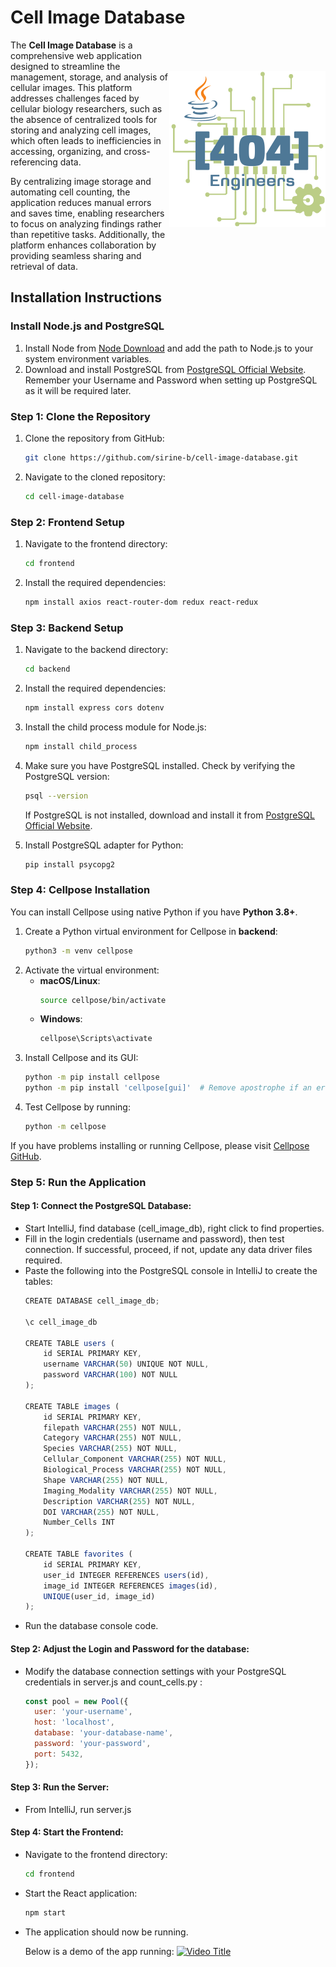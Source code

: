 # Cell Image Database

<img src="frontend/src/logo2.png" width="250" title="Cell Image Database" alt="Cell Image Database" align="right" vspace="50">

The <strong>Cell Image Database</strong> is a comprehensive web application designed to streamline the management, storage, and analysis of cellular images. This platform addresses challenges faced by cellular biology researchers, such as the absence of centralized tools for storing and analyzing cell images, which often leads to inefficiencies in accessing, organizing, and cross-referencing data.

By centralizing image storage and automating cell counting, the application reduces manual errors and saves time, enabling researchers to focus on analyzing findings rather than repetitive tasks. Additionally, the platform enhances collaboration by providing seamless sharing and retrieval of data.

## Installation Instructions

### Install Node.js and PostgreSQL
1. Install Node from [Node Download](https://nodejs.org/en/download) and add the path to Node.js to your system environment variables.
2. Download and install PostgreSQL from [PostgreSQL Official Website](https://www.postgresql.org/). Remember your Username and Password when setting up PostgreSQL as it will be required later.

### Step 1: Clone the Repository
1. Clone the repository from GitHub:
   ```bash
   git clone https://github.com/sirine-b/cell-image-database.git
   ```
2. Navigate to the cloned repository:
   ```bash
   cd cell-image-database
   ```

### Step 2: Frontend Setup
1. Navigate to the frontend directory:
   ```bash
   cd frontend
   ```
2. Install the required dependencies:
   ```bash
   npm install axios react-router-dom redux react-redux
   ```

### Step 3: Backend Setup
1. Navigate to the backend directory:
   ```bash
   cd backend
   ```
2. Install the required dependencies:
   ```bash
   npm install express cors dotenv
   ```
3. Install the child process module for Node.js:
   ```bash
   npm install child_process
   ```
4. Make sure you have PostgreSQL installed. Check by verifying the PostgreSQL version:
   ```bash
   psql --version
   ```
   If PostgreSQL is not installed, download and install it from [PostgreSQL Official Website](https://www.postgresql.org/).

5. Install PostgreSQL adapter for Python:
   ```bash
   pip install psycopg2
   ```

### Step 4: Cellpose Installation
You can install Cellpose using native Python if you have **Python 3.8+**.

1. Create a Python virtual environment for Cellpose in **backend**:
   ```bash
   python3 -m venv cellpose
   ```
2. Activate the virtual environment:
   - **macOS/Linux**:
     ```bash
     source cellpose/bin/activate
     ```
   - **Windows**:
     ```bash
     cellpose\Scripts\activate
     ```
3. Install Cellpose and its GUI:
   ```bash
   python -m pip install cellpose
   python -m pip install 'cellpose[gui]'  # Remove apostrophe if an error occurs
   ```
4. Test Cellpose by running:
   ```bash
   python -m cellpose
   ```
If you have problems installing or running Cellpose, please visit [Cellpose GitHub](https://github.com/MouseLand/cellpose).

### Step 5: Run the Application

#### Step 1: Connect the PostgreSQL Database:
   - Start IntelliJ, find database (cell_image_db), right click to find properties.
   - Fill in the login credentials (username and password), then test connection. If successful, proceed, if not, update any data driver files required.
   - Paste the following into the PostgreSQL console in IntelliJ to create the tables:
     ```javascript
     CREATE DATABASE cell_image_db;

     \c cell_image_db

     CREATE TABLE users (
         id SERIAL PRIMARY KEY,
         username VARCHAR(50) UNIQUE NOT NULL,
         password VARCHAR(100) NOT NULL
     );

     CREATE TABLE images (
         id SERIAL PRIMARY KEY,
         filepath VARCHAR(255) NOT NULL,
         Category VARCHAR(255) NOT NULL,
         Species VARCHAR(255) NOT NULL,
         Cellular_Component VARCHAR(255) NOT NULL,
         Biological_Process VARCHAR(255) NOT NULL,
         Shape VARCHAR(255) NOT NULL,
         Imaging_Modality VARCHAR(255) NOT NULL,
         Description VARCHAR(255) NOT NULL,
         DOI VARCHAR(255) NOT NULL,
         Number_Cells INT
     );

     CREATE TABLE favorites (
         id SERIAL PRIMARY KEY,
         user_id INTEGER REFERENCES users(id),
         image_id INTEGER REFERENCES images(id),
         UNIQUE(user_id, image_id)
     );
     ```
- Run the database console code.

#### Step 2: Adjust the Login and Password for the database:
   - Modify the database connection settings with your PostgreSQL credentials in server.js and count_cells.py :
     ```javascript
     const pool = new Pool({
       user: 'your-username',
       host: 'localhost',
       database: 'your-database-name',
       password: 'your-password',
       port: 5432,
     });
     ```

#### Step 3: Run the Server:
   - From IntelliJ, run server.js

#### Step 4: Start the Frontend:
   - Navigate to the frontend directory:
     ```bash
     cd frontend
     ```
   - Start the React application:
     ```bash
     npm start
     ```
   - The application should now be running.

     Below is a demo of the app running:
[![Video Title](https://img.youtube.com/vi/lljEYrZ-GXw/0.jpg)](https://www.youtube.com/watch?v=lljEYrZ-GXw)



